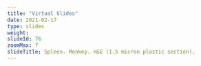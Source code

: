 ```yaml
---
title: "Virtual Slides"
date: 2021-02-17
type: slides
weight:
slideId: 76
zoomMax: 7
slideTitle: Spleen. Monkey. H&E (1.5 micron plastic section).
---
```

